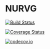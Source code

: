 # NURVG

[![Build Status](https://travis-ci.org/awllee/NURVG.jl.svg?branch=master)](https://travis-ci.org/awllee/NURVG.jl)

[![Coverage Status](https://coveralls.io/repos/awllee/NURVG.jl/badge.svg?branch=master&service=github)](https://coveralls.io/github/awllee/NURVG.jl?branch=master)

[![codecov.io](http://codecov.io/github/awllee/NURVG.jl/coverage.svg?branch=master)](http://codecov.io/github/awllee/NURVG.jl?branch=master)
